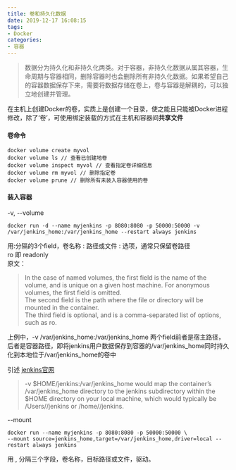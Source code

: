 ```yaml
---
title: 卷和持久化数据
date: 2019-12-17 16:08:15
tags:
- Docker
categories: 
- 容器
---
```

> 数据分为持久化和非持久化两类。对于容器，非持久化数据从属其容器，生命周期与容器相同，删除容器时也会删除所有非持久化数据。如果希望自己的容器数据保存下来，需要将数据存储在卷上，卷与容器是解耦的，可以独立地创建并管理。

在主机上创建Docker的卷，实质上是创建一个目录，使之能且只能被Docker进程修改，除了‘卷’，可使用绑定装载的方式在主机和容器间<b>共享文件</b>
#### 卷命令
```
docker volume create myvol
docker volume ls // 查看已创建地卷
docker volume inspect myvol // 查看指定卷详细信息
docker volume rm myvol // 删除指定卷
docker volume prune // 删除所有未装入容器使用的卷
```
#### 装入容器
-v, --volume<br>
```
docker run -d --name myjenkins -p 8080:8080 -p 50000:50000 -v /var/jenkins_home:/var/jenkins_home --restart always jenkins
```
用:分隔的3个field，卷名称 : 路径或文件 : 选项，通常只保留卷路径<br>
ro 即 readonly<br>
原文：
> In the case of named volumes, the first field is the name of the volume, and is unique on a given host machine. For anonymous volumes, the first field is omitted.<br>
The second field is the path where the file or directory will be mounted in the container.<br>
The third field is optional, and is a comma-separated list of options, such as ro.

上例中，-v /var/jenkins_home:/var/jenkins_home 两个field前者是宿主路径，后者是容器路径，即将jenkins用户数据保存到容器的/var/jenkins_home同时持久化到本地位于/var/jenkins_home的卷中

引述 [jenkins官网](https://jenkins.io/doc/book/installing/#downloading-and-running-jenkins-in-docker)
> -v $HOME/jenkins:/var/jenkins_home would map the container’s /var/jenkins_home directory to the jenkins subdirectory within the $HOME directory on your local machine, which would typically be /Users/<your-username>/jenkins or /home/<your-username>/jenkins.

--mount<br>
```
docker run --name myjenkins -p 8080:8080 -p 50000:50000 \ 
--mount source=jenkins_home,target=/var/jenkins_home,driver=local --restart always jenkins
```
用 , 分隔三个字段，卷名称，目标路径或文件，驱动。